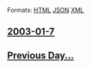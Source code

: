 
Formats: [HTML](2003/01/7/index.html)  [JSON](2003/01/7/index.json)  [XML](2003/01/7/index.xml)  

## [2003-01-7](/news/2003/01/7/index.md)

## [Previous Day...](/news/2003/01/6/index.md)

